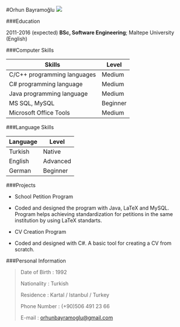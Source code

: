 #Orhun Bayramoğlu
![](https://raw.githubusercontent.com/orhunbayramoglu/CV/9a95f85e9fd5fd1d0f7b39f416156f5473c40d97/cv.jpg)

###Education

2011-2016 (expected)
	**BSc, Software Engineering**; Maltepe University (English)
		

###Computer Skills

| Skills                                 | Level         |
| -------------------------------------- |---------------|
| C/C++ programming languages            | Medium        |
| C# programming language                | Medium        |
| Java programming language              | Medium	 |
| MS SQL, MySQL				 | Beginner	 |
| Microsoft Office Tools		 | Medium	 |

###Language Skills

| Language   | Level    |
|----------- |----------|
| Turkish    | Native   |
| English    | Advanced |
| German     | Beginner |

###Projects

* School Petition Program
 * Coded and designed the program with Java, LaTeX and MySQL. Program helps achieving standardization for petitions in the same institution by using LaTeX standarts.
 
* CV Creation Program
 * Coded and designed with C#. A basic tool for creating a CV from scratch.

###Personal Information

>Date of Birth : 1992
>
>Nationality : Turkish
>
>Residence : Kartal / Istanbul / Turkey
>
>Phone Number : (+90)506 491 23 66
>
>E-mail : orhunbayramoglu@gmail.com
